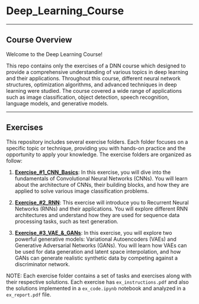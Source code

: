 # Deep_Learning_Course

---
## Course Overview

Welcome to the Deep Learning Course! 

This repo contains only the exercises of a DNN course which designed to provide a comprehensive understanding of various topics in deep learning and their applications. Throughout this course, different neural network structures, optimization algorithms, and advanced techniques in deep learning were studied. The course covered a wide range of applications such as image classification, object detection, speech recognition, language models, and generative models.

--- 
## Exercises

This repository includes several exercise folders. Each folder focuses on a specific topic or technique, providing you with hands-on practice and the opportunity to apply your knowledge. The exercise folders are organized as follow:

1. [**Exercise_#1_CNN_Basics**](https://github.com/nimiCurtis/Deep_Learning_Course/tree/main/Exercise_%231_CNN_Basics): In this exercise, you will dive into the fundamentals of Convolutional Neural Networks (CNNs). You will learn about the architecture of CNNs, their building blocks, and how they are applied to solve various image classification problems.

2. [**Exercise_#2_RNN**](https://github.com/nimiCurtis/Deep_Learning_Course/tree/main/Exercise_%232_RNN): This exercise will introduce you to Recurrent Neural Networks (RNNs) and their applications. You will explore different RNN architectures and understand how they are used for sequence data processing tasks, such as text generation.

3. [**Exercise_#3_VAE_&_GANs**](https://github.com/nimiCurtis/Deep_Learning_Course/tree/main/Exercise_%233_VAE_%26_GANs): In this exercise, you will explore two powerful generative models: Variational Autoencoders (VAEs) and Generative Adversarial Networks (GANs). You will learn how VAEs can be used for data generation and latent space interpolation, and how GANs can generate realistic synthetic data by competing against a discriminator network.

NOTE: Each exercise folder contains a set of tasks and exercises along with their respective solutions. Each exercise has ```ex_instructions.pdf``` and also the solutions implemented in a ```ex_code.ipynb``` notebook and analyzed in a ```ex_report.pdf``` file. 


